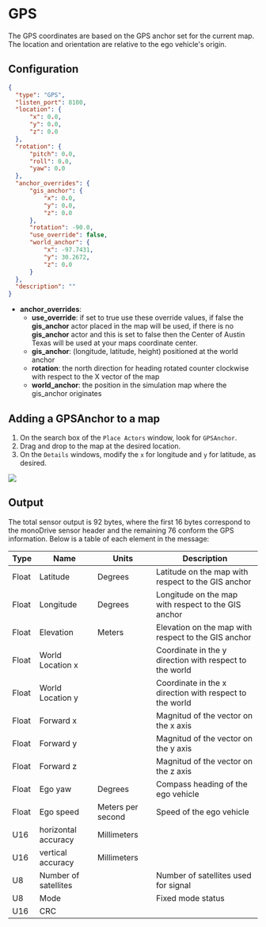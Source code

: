# GPS

The GPS coordinates are based on the GPS anchor set for the current map. The location and orientation are relative to the ego vehicle's origin.

## Configuration 

``` json
{
  "type": "GPS",
  "listen_port": 8100,
  "location": {
      "x": 0.0,
      "y": 0.0,
      "z": 0.0
  },
  "rotation": {
      "pitch": 0.0,
      "roll": 0.0,
      "yaw": 0.0
  },
  "anchor_overrides": {
      "gis_anchor": {
          "x": 0.0,
          "y": 0.0,
          "z": 0.0
      },
      "rotation": -90.0,
      "use_override": false,
      "world_anchor": {
          "x": -97.7431,
          "y": 30.2672,
          "z": 0.0
      }
  },
  "description": ""
}

```

- **anchor_overrides**:
  - **use_override**: if set to true use these override values, if false the **gis_anchor** actor placed in the map will be used, if there is no **gis_anchor** actor and this is set to false then the Center of Austin Texas will be used at your maps coordinate center.
  - **gis_anchor**: (longitude, latitude, height) positioned at the world anchor
  - **rotation**: the north direction for heading rotated counter clockwise with respect to the X vector of the map
  - **world_anchor**: the position in the simulation map where the gis_anchor originates    
  
  
## Adding a GPSAnchor to a map
1. On the search box of the `Place Actors` window, look for `GPSAnchor`. 
2. Drag and drop to the map at the desired location. 
3. On the `Details` windows, modify the `x` for longitude and `y` for latitude, as desired.

<p class="img_container">
  <img class="wide_img" src="../img/GPSAnchor.png" />
</p>


## Output

The total sensor output is 92 bytes, where the first 16 bytes correspond to the 
monoDrive sensor header and the remaining 76 conform the GPS information.
Below is a table of each element in the message:

| Type  | Name   | Units   | Description   |
| ------------ | ------------ |------------ | ------------ |
|Float | Latitude | Degrees | Latitude on the map with respect to the GIS anchor |
|Float | Longitude | Degrees | Longitude on the map with respect to the GIS anchor |
|Float | Elevation | Meters | Elevation on the map with respect to the GIS anchor |
|Float | World Location x |  | Coordinate in the y direction with respect to the world |
|Float | World Location y| | Coordinate in the x direction with respect to the  world |
|Float | Forward x   | | Magnitud of the vector on the x axis |
|Float | Forward y   | | Magnitud of the vector on the y axis |
|Float | Forward z   | | Magnitud of the vector on the z axis|
|Float | Ego yaw  | Degrees | Compass heading of the ego vehicle |
|Float | Ego speed | Meters per second | Speed of the ego vehicle |
|U16 | horizontal accuracy  | Millimeters | |
|U16 | vertical accuracy  | Millimeters | |
|U8| Number of satellites| | Number of satellites used for signal |
|U8 | Mode| | Fixed mode status |
|U16| CRC  | | |

<p>&nbsp;</p>